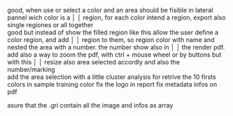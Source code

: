 good, when use or select a color and an area should be fisible in lateral pannel wich color is a         │
│   region, for each color intend a region, export also single regiones or all together   
good but instead of show the filled region like this allow the user define a color region, and add       │
│   region to them, so region color with name and nested the area with a number. the number show also in     │
│   the render pdf. add also a way to zoom the pdf, with ctrl + mouse wheel or by buttons but with this      │
│   resize also area selected accordly and also the number/marking  
add the area selection with a little cluster analysis for retrive the 10 firsts colors in sample training color
fix the logo in report
fix metadata infos on pdf

asure that the .gri contain all the image and infos as array